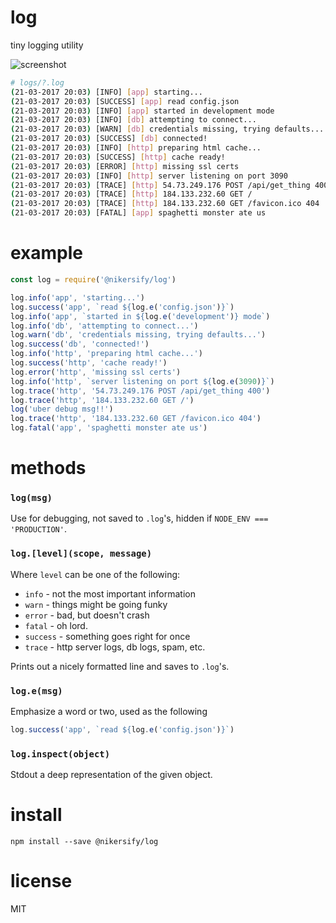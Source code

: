# log

tiny logging utility

![screenshot](https://i.nikerino.com/syofy6.png)

```sh
# logs/?.log
(21-03-2017 20:03) [INFO] [app] starting...
(21-03-2017 20:03) [SUCCESS] [app] read config.json
(21-03-2017 20:03) [INFO] [app] started in development mode
(21-03-2017 20:03) [INFO] [db] attempting to connect...
(21-03-2017 20:03) [WARN] [db] credentials missing, trying defaults...
(21-03-2017 20:03) [SUCCESS] [db] connected!
(21-03-2017 20:03) [INFO] [http] preparing html cache...
(21-03-2017 20:03) [SUCCESS] [http] cache ready!
(21-03-2017 20:03) [ERROR] [http] missing ssl certs
(21-03-2017 20:03) [INFO] [http] server listening on port 3090
(21-03-2017 20:03) [TRACE] [http] 54.73.249.176 POST /api/get_thing 400
(21-03-2017 20:03) [TRACE] [http] 184.133.232.60 GET /
(21-03-2017 20:03) [TRACE] [http] 184.133.232.60 GET /favicon.ico 404
(21-03-2017 20:03) [FATAL] [app] spaghetti monster ate us
```

# example

```js
const log = require('@nikersify/log')

log.info('app', 'starting...')
log.success('app', `read ${log.e('config.json')}`)
log.info('app', `started in ${log.e('development')} mode`)
log.info('db', 'attempting to connect...')
log.warn('db', 'credentials missing, trying defaults...')
log.success('db', 'connected!')
log.info('http', 'preparing html cache...')
log.success('http', 'cache ready!')
log.error('http', 'missing ssl certs')
log.info('http', `server listening on port ${log.e(3090)}`)
log.trace('http', '54.73.249.176 POST /api/get_thing 400')
log.trace('http', '184.133.232.60 GET /')
log('uber debug msg!!')
log.trace('http', '184.133.232.60 GET /favicon.ico 404')
log.fatal('app', 'spaghetti monster ate us')
```

# methods

### `log(msg)`

Use for debugging, not saved to `.log`'s, hidden if `NODE_ENV === 'PRODUCTION'`.

### `log.[level](scope, message)`
Where `level` can be one of the following:
* `info` - not the most important information
* `warn` - things might be going funky
* `error` - bad, but doesn't crash
* `fatal` - oh lord.
* `success` - something goes right for once
* `trace` - http server logs, db logs, spam, etc.

Prints out a nicely formatted line and saves to `.log`'s.

### `log.e(msg)`
Emphasize a word or two, used as the following
```js
log.success('app', `read ${log.e('config.json')}`) 
```

### `log.inspect(object)`
Stdout a deep representation of the given object.

# install

`npm install --save @nikersify/log`

# license

MIT